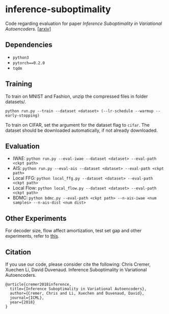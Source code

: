 # inference-suboptimality
Code regarding evaluation for paper
*Inference Suboptimality in Variational Autoencoders.*
[[arxiv](https://arxiv.org/abs/1801.03558)]

## Dependencies
* `python3`
* `pytorch==0.2.0`
* `tqdm`

## Training
To train on MNIST and Fashion, unzip the compressed files in folder datasets/.

`python run.py --train --dataset <dataset> (--lr-schedule --warmup --early-stopping)`

To train on CIFAR, set the argument for the dataset flag to `cifar`. The dataset should be
downloaded automatically, if not already downloaded.

## Evaluation
* IWAE: `python run.py --eval-iwae --dataset <dataset> --eval-path <ckpt path>`
* AIS: `python run.py --eval-ais --dataset <dataset> --eval-path <ckpt path>`
* Local FFG: `python local_ffg.py --dataset <dataset> --eval-path <ckpt path>`
* Local Flow: `python local_flow.py --dataset <dataset> --eval-path <ckpt path>`
* BDMC: `python bdmc.py --eval-path <ckpt path> --n-ais-iwae <num samples> --n-ais-dist <num dist>`

## Other Experiments
For decoder size, flow affect amortization, test set gap and other experiments, refer to [this](https://github.com/chriscremer/Inference-Suboptimality).

## Citation
If you use our code, please consider cite the following:
Chris Cremer, Xuechen Li, David Duvenaud.
Inference Suboptimality in Variational Autoencoders.

```
@article{cremer2018inference,
  title={Inference Suboptimality in Variational Autoencoders},
  author={Cremer, Chris and Li, Xuechen and Duvenaud, David},
  journal={ICML},
  year={2018}
}
```
